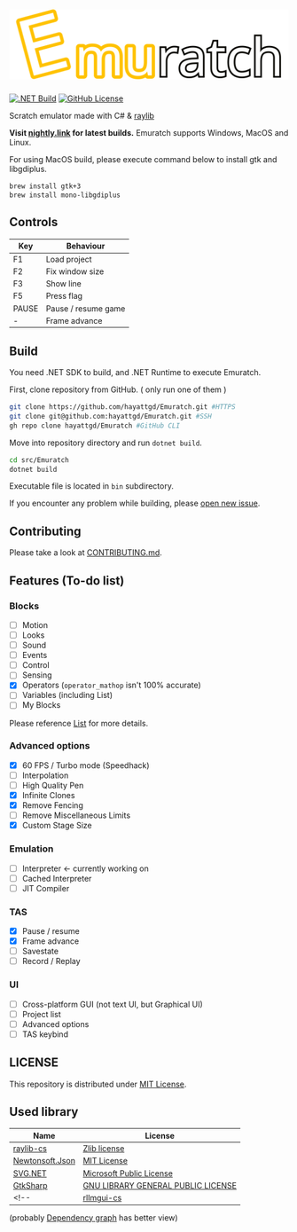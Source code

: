 # ![Emuratch](Images/Logo.svg)

[![.NET Build](https://github.com/hayattgd/Emuratch/actions/workflows/build.yml/badge.svg?branch=dev)](https://github.com/hayattgd/Emuratch/actions/workflows/build.yml)
[![GitHub License](https://img.shields.io/github/license/hayattgd/Emuratch)](https://github.com/hayattgd/Emuratch/blob/stable/LICENSE)

Scratch emulator made with C# & [raylib](https://www.raylib.com/)

**Visit [nightly.link](https://nightly.link/hayattgd/Emuratch/workflows/build/dev) for latest builds.**
Emuratch supports Windows, MacOS and Linux.

For using MacOS build, please execute command below to install gtk and libgdiplus.

```
brew install gtk+3
brew install mono-libgdiplus
```

## Controls

| Key   | Behaviour           |
|-------|---------------------|
| F1    | Load project        |
| F2    | Fix window size     |
| F3    | Show line           |
| F5    | Press flag          |
| PAUSE | Pause / resume game |
| -     | Frame advance       |

## Build

You need .NET SDK to build, and .NET Runtime to execute Emuratch.

First, clone repository from GitHub. ( only run one of them )

```bash
git clone https://github.com/hayattgd/Emuratch.git #HTTPS
git clone git@github.com:hayattgd/Emuratch.git #SSH
gh repo clone hayattgd/Emuratch #GitHub CLI
```

Move into repository directory and run `dotnet build`.

```bash
cd src/Emuratch
dotnet build
```

Executable file is located in `bin` subdirectory.

If you encounter any problem while building, please [open new issue](https://github.com/hayattgd/Emuratch/issues/new?template=bug_report.md).

## Contributing

Please take a look at [CONTRIBUTING.md](CONTRIBUTING.md).

## Features (To-do list)

### Blocks

- [ ] Motion
- [ ] Looks
- [ ] Sound
- [ ] Events
- [ ] Control
- [ ] Sensing
- [x] Operators (`operator_mathop` isn't 100% accurate)
- [ ] Variables (including List)
- [ ] My Blocks

Please reference [List](https://github.com/hayattgd/Emuratch/wiki/List-of-blocks-implemented) for more details.

### Advanced options

- [x] 60 FPS / Turbo mode (Speedhack)
- [ ] Interpolation
- [ ] High Quality Pen
- [x] Infinite Clones
- [x] Remove Fencing
- [ ] Remove Miscellaneous Limits
- [x] Custom Stage Size

### Emulation

- [ ] Interpreter <- currently working on
- [ ] Cached Interpreter
- [ ] JIT Compiler

### TAS

- [x] Pause / resume
- [x] Frame advance
- [ ] Savestate
- [ ] Record / Replay

### UI

- [ ] Cross-platform GUI (not text UI, but Graphical UI)
- [ ] Project list
- [ ] Advanced options
- [ ] TAS keybind

## LICENSE

This repository is distributed under [MIT License](./LICENSE).

## Used library

| Name                                                         | License                                                                                         |
|--------------------------------------------------------------|-------------------------------------------------------------------------------------------------|
| [raylib-cs](https://github.com/ChrisDill/Raylib-cs)          | [Zlib license](https://github.com/chrisdill/raylib-cs/blob/master/LICENSE)                      |
| [Newtonsoft.Json](https://www.newtonsoft.com/json)           | [MIT License](https://github.com/JamesNK/Newtonsoft.Json/blob/master/LICENSE.md)                |
| [SVG.NET](https://github.com/svg-net/SVG)                    | [Microsoft Public License](https://github.com/svg-net/SVG/blob/master/license.txt)              |
| [GtkSharp](https://github.com/GtkSharp/GtkSharp)             | [GNU LIBRARY GENERAL PUBLIC LICENSE](https://github.com/GtkSharp/GtkSharp/blob/develop/LICENSE) |
<!-- | [rlImgui-cs](https://github.com/raylib-extras/rlImGui-cs)    | [Zlib license](https://github.com/raylib-extras/rlImGui-cs/blob/main/LICENSE)                   | -->

(probably [Dependency graph](https://github.com/hayattgd/Emuratch/network/dependencies) has better view)
